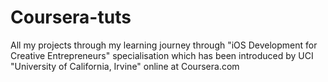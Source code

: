 # Coursera-tuts
All my projects through my learning journey through "iOS Development for Creative Entrepreneurs" specialisation which has been introduced by UCI "University of California, Irvine" online at Coursera.com
